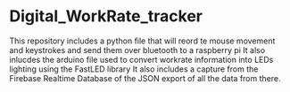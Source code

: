 # Digital_WorkRate_tracker

This repository includes a python file that will reord te mouse movement and keystrokes and send them over bluetooth to a raspberry pi
It also inlucdes the arduino file used to convert workrate information into LEDs lighting using the FastLED library
It also includes a capture from the Firebase Realtime Database of the JSON export of all the data from there.
